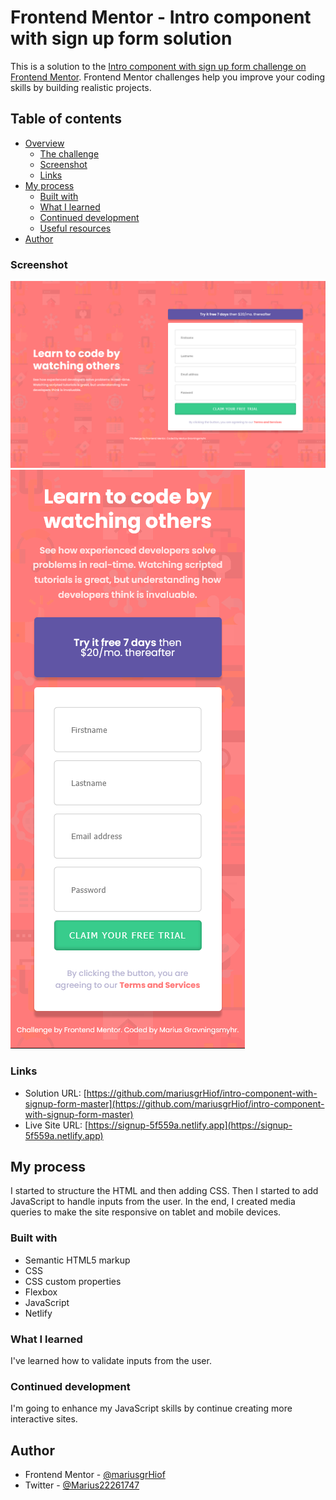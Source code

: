 # Frontend Mentor - Intro component with sign up form solution

This is a solution to the [Intro component with sign up form challenge on Frontend Mentor](https://www.frontendmentor.io/challenges/intro-component-with-signup-form-5cf91bd49edda32581d28fd1). Frontend Mentor challenges help you improve your coding skills by building realistic projects.

## Table of contents

- [Overview](#overview)
  - [The challenge](#the-challenge)
  - [Screenshot](#screenshot)
  - [Links](#links)
- [My process](#my-process)
  - [Built with](#built-with)
  - [What I learned](#what-i-learned)
  - [Continued development](#continued-development)
  - [Useful resources](#useful-resources)
- [Author](#author)

### Screenshot

![Desktop layout](./screenshots/desktop.png)
![Mobile layout](./screenshots/mobile.png)

### Links

- Solution URL: [https://github.com/mariusgrHiof/intro-component-with-signup-form-master](https://github.com/mariusgrHiof/intro-component-with-signup-form-master)
- Live Site URL: [https://signup-5f559a.netlify.app](https://signup-5f559a.netlify.app)

## My process

I started to structure the HTML and then adding CSS. Then I started to add JavaScript to handle inputs from the user. In the end, I created media queries to make the site responsive on tablet and mobile devices.

### Built with

- Semantic HTML5 markup
- CSS
- CSS custom properties
- Flexbox
- JavaScript
- Netlify

### What I learned

I've learned how to validate inputs from the user.

### Continued development

I'm going to enhance my JavaScript skills by continue creating more interactive sites.

## Author

- Frontend Mentor - [@mariusgrHiof](https://www.frontendmentor.io/profile/mariusgrHiof)
- Twitter - [@Marius22261747](https://www.twitter.com/Marius22261747)

